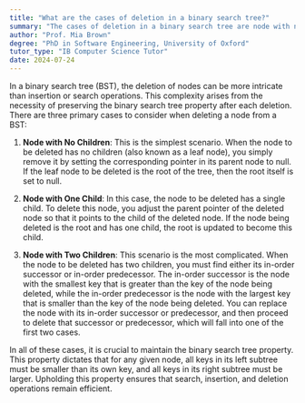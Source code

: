 ```yaml
---
title: "What are the cases of deletion in a binary search tree?"
summary: "The cases of deletion in a binary search tree are node with no child, node with one child, and node with two children."
author: "Prof. Mia Brown"
degree: "PhD in Software Engineering, University of Oxford"
tutor_type: "IB Computer Science Tutor"
date: 2024-07-24
---
```


In a binary search tree (BST), the deletion of nodes can be more intricate than insertion or search operations. This complexity arises from the necessity of preserving the binary search tree property after each deletion. There are three primary cases to consider when deleting a node from a BST:

1. **Node with No Children**: This is the simplest scenario. When the node to be deleted has no children (also known as a leaf node), you simply remove it by setting the corresponding pointer in its parent node to null. If the leaf node to be deleted is the root of the tree, then the root itself is set to null.

2. **Node with One Child**: In this case, the node to be deleted has a single child. To delete this node, you adjust the parent pointer of the deleted node so that it points to the child of the deleted node. If the node being deleted is the root and has one child, the root is updated to become this child.

3. **Node with Two Children**: This scenario is the most complicated. When the node to be deleted has two children, you must find either its in-order successor or in-order predecessor. The in-order successor is the node with the smallest key that is greater than the key of the node being deleted, while the in-order predecessor is the node with the largest key that is smaller than the key of the node being deleted. You can replace the node with its in-order successor or predecessor, and then proceed to delete that successor or predecessor, which will fall into one of the first two cases.

In all of these cases, it is crucial to maintain the binary search tree property. This property dictates that for any given node, all keys in its left subtree must be smaller than its own key, and all keys in its right subtree must be larger. Upholding this property ensures that search, insertion, and deletion operations remain efficient.
    